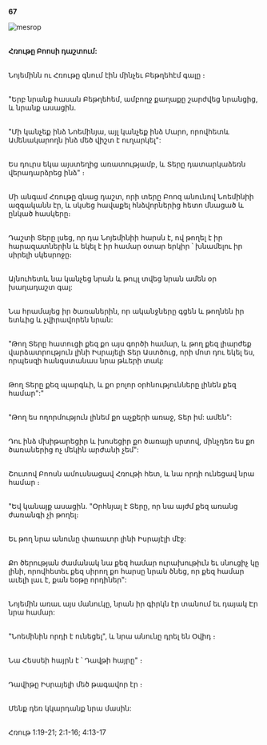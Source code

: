 **67**

![mesrop](https://volamar.ru/audio_video/foto/01/detbible/B146.BMP)

\
**Հռութը Բոոսի դաշտում:**

\
Նոյեմինն ու Հռութը գնում էին մինչեւ Բեթղեհէմ գալը ։

\
"Երբ նրանք հասան Բեթղեհեմ, ամբողջ քաղաքը շարժվեց նրանցից, և նրանք ասացին.

\
"Մի կանչեք ինձ Նոեմինյա, այլ կանչեք ինձ Մարո, որովհետև Ամենակարողն ինձ մեծ վիշտ է ուղարկել":

\
Ես դուրս եկա այստեղից առատությամբ, և Տերը դատարկաձեռն վերադարձրեց ինձ" ։

\
Մի անգամ Հռութը գնաց դաշտ, որի տերը Բոոզ անունով Նոեմինիի ազգականն էր, և սկսեց հավաքել հնձվորներից հետո մնացած և ընկած հասկերը։

\
Դաշտի Տերը լսեց, որ դա Նոյեմինիի հարսն է, ով թողել է իր հարազատներին և եկել է իր համար օտար երկիր ՝ խնամելու իր սիրելի սկեսրոջը։

\
Այնուհետև նա կանչեց նրան և թույլ տվեց նրան ամեն օր խաղադաշտ գալ:

\
Նա հրամայեց իր ծառաներին, որ ականջները գցեն և թողնեն իր ետևից և չվիրավորեն նրան:

\
"Թող Տերը հատուցի քեզ քո այս գործի համար, և թող քեզ լիարժեք վարձատրություն լինի Իսրայելի Տեր Աստծուց, որի մոտ դու եկել ես, որպեսզի հանգստանաս նրա թևերի տակ:

\
Թող Տերը քեզ պարգևի, և քո բոլոր օրհնությունները լինեն քեզ համար":"

\
"Թող ես ողորմություն լինեմ քո աչքերի առաջ, Տեր իմ: ամեն":

\
Դու ինձ մխիթարեցիր և խոսեցիր քո ծառայի սրտով, մինչդեռ ես քո ծառաներից ոչ մեկին արժանի չեմ":

\
Շուտով Բոոսն ամուսնացավ Հռութի հետ, և նա որդի ունեցավ նրա համար ։

\
"Եվ կանայք ասացին. "Օրհնյալ է Տերը, որ նա այժմ քեզ առանց ժառանգի չի թողել։

\
Եւ թող նրա անունը փառաւոր լինի Իսրայէլի մէջ:

\
Քո ծերության ժամանակ նա քեզ համար ուրախութիւն եւ սնուցիչ կը լինի, որովհետեւ քեզ սիրող քո հարսը նրան ծնեց, որ քեզ համար աւելի լաւ է, քան եօթը որդիներ":

\
Նոյեմին առաւ այս մանուկը, նրան իր գիրկն էր տանում եւ դայակ Էր նրա համար:

\
"Նոեմինին որդի է ունեցել", և նրա անունը դրել են Օվիդ ։

\
Նա Հեսսեի հայրն է ՝ Դավթի հայրը" ։

\
Դավիթը Իսրայելի մեծ թագավոր էր ։

\
Մենք դեռ կկարդանք նրա մասին:

\
Հռութ 1:19-21; 2:1-16; 4:13-17
